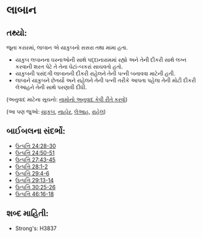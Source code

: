 # લાબાન 

## તથ્યો: 

જૂના કરારમાં, લાબાન એ યાકુબનો સસરા તથા મામા હતા.

* યાકુબ લબાનના ઘરનાઓની સાથે પદ્દાનારામમાં રહ્યો અને તેની દીકરી સાથે લગ્ન કરવાની શરત પેટે તે તેના ઘેટાં-બકરાં સાચવતો હતો.
* યાકુબની પસંદગી લાબાનની દીકરી રાહેલને તેની પત્ની બનાવવા માટેની હતી.
* લાબાને યાકુબને છેતર્યો અને રાહેલને તેની પત્ની તરીકે આપતા પહેલા તેની મોટી દીકરી લેઆહને તેની સાથે પરણાવી દીધી.

(અનુવાદ માટેના સૂચનો: [નામોનો અનુવાદ કેવી રીતે કરવો](rc://gu/ta/man/translate/translate-names))

(આ પણ જુઓ: [યાકુબ](../names/jacob.md), [નાહોર](../names/nahor.md), [લેઆહ](../names/leah.md), [રાહેલ](../names/rachel.md))

## બાઈબલના સંદર્ભો: 

* [ઉત્પત્તિ 24:28-30](rc://gu/tn/help/gen/24/28)
* [ઉત્પત્તિ 24:50-51](rc://gu/tn/help/gen/24/50)
* [ઉત્પત્તિ 27:43-45](rc://gu/tn/help/gen/27/43)
* [ઉત્પત્તિ 28:1-2](rc://gu/tn/help/gen/28/01)
* [ઉત્પત્તિ 29:4-6](rc://gu/tn/help/gen/29/04)
* [ઉત્પત્તિ 29:13-14](rc://gu/tn/help/gen/29/13)
* [ઉત્પત્તિ 30:25-26](rc://gu/tn/help/gen/30/25)
* [ઉત્પત્તિ 46:16-18](rc://gu/tn/help/gen/46/16)

## શબ્દ માહિતી: 

* Strong's: H3837
